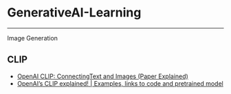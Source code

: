 # GenerativeAI-Learning
---
Image Generation
## CLIP
- [OpenAI CLIP: ConnectingText and Images (Paper Explained)](https://www.youtube.com/watch?v=T9XSU0pKX2E)
- [OpenAI’s CLIP explained! | Examples, links to code and pretrained model](https://www.youtube.com/watch?v=dh8Rxhf7cLU)
